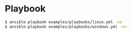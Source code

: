 # Playbook

```sh
$ ansible-playbook examples/playbooks/linux.yml -vv
$ ansible-playbook examples/playbooks/windows.yml -vv
```
